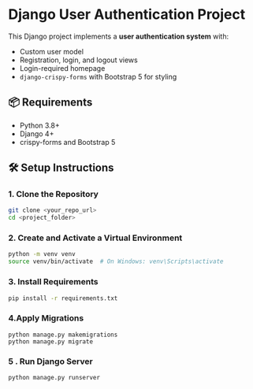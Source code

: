 # Django User Authentication Project

This Django project implements a **user authentication system** with:
- Custom user model
- Registration, login, and logout views
- Login-required homepage
- `django-crispy-forms` with Bootstrap 5 for styling

## 📦 Requirements

- Python 3.8+
- Django 4+
- crispy-forms and Bootstrap 5

## 🛠️ Setup Instructions

### 1. Clone the Repository

```bash
git clone <your_repo_url>
cd <project_folder>
```

### 2. Create and Activate a Virtual Environment

```bash
python -m venv venv
source venv/bin/activate  # On Windows: venv\Scripts\activate
```

### 3. Install Requirements
```bash
pip install -r requirements.txt
```

### 4.Apply Migrations
```
python manage.py makemigrations
python manage.py migrate
```

### 5 . Run Django Server
```bash
python manage.py runserver
```